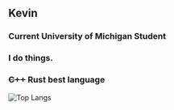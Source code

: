 ## Kevin
### Current University of Michigan Student
### I do things.
### ~~C++~~ Rust best language

![Top Langs](https://github-readme-stats-sigma-sepia-14.vercel.app/api/top-langs/?username=kevincal1226&layout=compact&theme=transparent)

